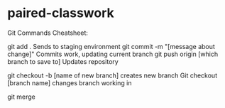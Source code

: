 # paired-classwork

Git Commands Cheatsheet:

git add .                                        Sends to staging environment
git commit -m "[message about change]"          Commits work, updating current branch
git push origin [which branch to save to]           Updates repository

git checkout -b [name of new branch]             creates new branch
Git checkout [branch name]                         changes branch working in

git merge 